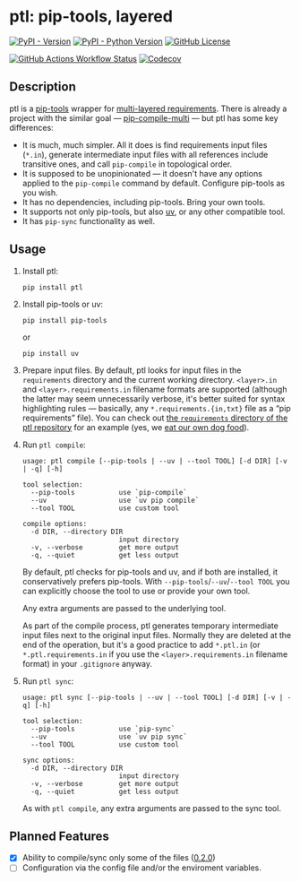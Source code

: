 # ptl: pip-tools, layered

[![PyPI - Version](https://img.shields.io/pypi/v/ptl)](https://pypi.org/project/ptl/)
[![PyPI - Python Version](https://img.shields.io/pypi/pyversions/ptl)](https://pypi.org/project/ptl/)
[![GitHub License](https://img.shields.io/github/license/un-def/ptl)](https://github.com/un-def/ptl/blob/master/LICENSE)

[![GitHub Actions Workflow Status](https://img.shields.io/github/actions/workflow/status/un-def/ptl/test.yml)](https://github.com/un-def/ptl/actions/workflows/test.yml)
[![Codecov](https://img.shields.io/codecov/c/github/un-def/ptl)](https://app.codecov.io/gh/un-def/ptl)

## Description

ptl is a [pip-tools](https://pip-tools.readthedocs.io/) wrapper for [multi-layered requirements](https://pip-tools.readthedocs.io/en/stable/#workflow-for-layered-requirements). There is already a project with the similar goal — [pip-compile-multi](https://pip-compile-multi.readthedocs.io) — but ptl has some key differences:

* It is much, much simpler. All it does is find requirements input files (`*.in`), generate intermediate input files with all references include transitive ones, and call `pip-compile` in topological order.
* It is supposed to be unopinionated — it doesn't have any options applied to the `pip-compile` command by default. Configure pip-tools as you wish.
* It has no dependencies, including pip-tools. Bring your own tools.
* It supports not only pip-tools, but also [uv](https://github.com/astral-sh/uv), or any other compatible tool.
* It has `pip-sync` functionality as well.

## Usage

1. Install ptl:

    ```
    pip install ptl
    ```

2. Install pip-tools or uv:

    ```
    pip install pip-tools
    ```

    or

    ```
    pip install uv
    ```

3. Prepare input files. By default, ptl looks for input files in the `requirements` directory and the current working directory. `<layer>.in` and `<layer>.requirements.in` filename formats are supported (although the latter may seem unnecessarily verbose, it's better suited for syntax highlighting rules — basically, any `*.requirements.{in,txt}` file as a “pip requirements” file). You can check out [the `requirements` directory of the ptl repository](https://github.com/un-def/ptl/tree/master/requirements) for an example (yes, we [eat our own dog food](https://en.wikipedia.org/wiki/Eating_your_own_dog_food)).

4. Run `ptl compile`:

    ```
    usage: ptl compile [--pip-tools | --uv | --tool TOOL] [-d DIR] [-v | -q] [-h]

    tool selection:
      --pip-tools           use `pip-compile`
      --uv                  use `uv pip compile`
      --tool TOOL           use custom tool

    compile options:
      -d DIR, --directory DIR
                            input directory
      -v, --verbose         get more output
      -q, --quiet           get less output
    ```

    By default, ptl checks for pip-tools and uv, and if both are installed, it conservatively prefers pip-tools. With `--pip-tools`/`--uv`/`--tool TOOL` you can explicitly choose the tool to use or provide your own tool.

    Any extra arguments are passed to the underlying tool.

    As part of the compile process, ptl generates temporary intermediate input files next to the original input files. Normally they are deleted at the end of the operation, but it's a good practice to add `*.ptl.in` (or `*.ptl.requirements.in` if you use the `<layer>.requirements.in` filename format) in your `.gitignore` anyway.

5. Run `ptl sync`:

    ```
    usage: ptl sync [--pip-tools | --uv | --tool TOOL] [-d DIR] [-v | -q] [-h]

    tool selection:
      --pip-tools           use `pip-sync`
      --uv                  use `uv pip sync`
      --tool TOOL           use custom tool

    sync options:
      -d DIR, --directory DIR
                            input directory
      -v, --verbose         get more output
      -q, --quiet           get less output
    ```

    As with `ptl compile`, any extra arguments are passed to the sync tool.

## Planned Features

* [x] Ability to compile/sync only some of the files ([0.2.0](https://github.com/un-def/ptl/releases/tag/0.2.0))
* [ ] Configuration via the config file and/or the enviroment variables.
